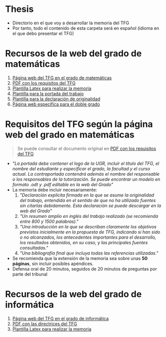 # Thesis

- Directorio en el que voy a desarrollar la memoria del TFG
- Por tanto, todo el contenido de esta carpeta será en español (idioma en el que debo presentar el TFG)

# Recursos de la web del grado de matemáticas

1. [Página web del TFG en el grado de matemáticas](https://grados.ugr.es/matematicas/pages/infoacademica/trabajofingrado)
2. [PDF con los requisitos del TFG](https://grados.ugr.es/matematicas/pages/infoacademica/tfg/requisitostfg/!)
3. [Plantilla Latex para realizar la memoria](https://github.com/latex-mat-ugr/Plantilla-TFG/archive/master.zip)
4. [Plantilla para la portada del trabajo](https://grados.ugr.es/matematicas/pages/infoacademica/tfg/portada_odt)
5. [Plantilla para la declaración de originalidad](https://grados.ugr.es/matematicas/pages/infoacademica/tfg/modelopresentacionTFG_odt)
6. [Página web específica para el doble grado](https://fciencias.ugr.es/estudios/titulos-de-grado/2-principal/3982-trabajos-de-fin-de-grado-en-ingenieria-informatica-y-matematicas-para-el-curso-2022-2023)

# Requisitos del TFG según la página web del grado en matemáticas

> Se puede consultar el documento original en [PDF con los requisitos del TFG](https://grados.ugr.es/matematicas/pages/infoacademica/tfg/requisitostfg/!)

- *"La portada debe contener el logo de la UGR, incluir el título del TFG, el nombre del estudiante y especificar el grado, la facultad y el curso actual. La contraportada contendrá además el nombre del responsable o los responsables de la tutorización. Se puede encontrar un modelo en formato .odt y .pdf editable en la web del Grado"*
- La memoria debe incluir necesariamente:
    1. *"Declaración explícita firmada en la que se asume la originalidad del trabajo, entendida en el sentido de que no ha utilizado fuentes sin citarlas debidamente. Esta declaración se puede descargar en la web del Grado"*
    2. *"Un resumen amplio en inglés del trabajo realizado (se recomienda entre 800 y 1500 palabras)."*
    3. *"Una introducción en la que se describan claramente los objetivos previstos inicialmente en la propuesta de TFG, indicando si han sido o no alcanzados, los antecedentes importantes para el desarrollo, los resultados obtenidos, en su caso, y las principales fuentes consultadas."*
    4. *"Una bibliografía final que incluya todas las referencias utilizadas."*
- Se recomienda que la extensión de la memoria sea sobre unas **50 páginas**, sin incluir posibles apéndices.
- Defensa oral de 20 minutos, seguidos de 20 minutos de preguntas por parte del tribunal

# Recursos de la web del grado de informática

1. [Página web del TFG en el grado de informática](https://grados.ugr.es/informatica/pages/infoacademica/tfggestion2)
2. [PDF con las directrices del TFG](https://grados.ugr.es/informatica/pages/infoacademica/tfg/directrices/directricestfg/!)
3. [Plantilla Latex para realizar la memoria](https://grados.ugr.es/informatica/pages/infoacademica/tfg/plantillas/plantilla_tfg_latex/!)
